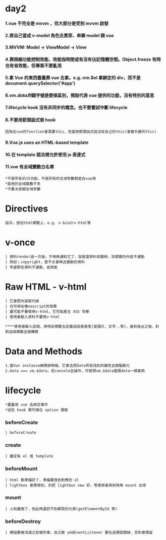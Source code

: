 # day2

#### 1.vue 不完全是 mvvm ，但大部分是受到 mvvm 啟發

#### 2.將自己當成 v-model 角色去貫穿、串聯 model 跟 vue

#### 3.MVVM: Model -> ViewModel -> View

#### 4.靠限縮功能控制效能，效能指時間或有沒有佔記憶體空間。Object.freeze 有時也有省效能，但專案不要亂用

#### 5.拿 Vue 的東西盡量靠 vue 去拿。e.g.:vm.\$el 拿綁定的 div，而不是 document.querySelector('#app')

#### 6.vm.$data的$錢字號是要做區別，預設代表 vue 提供的功能，沒有特別的意思

#### 7.lifecycle hook 沒有非同步的概念。也不要嘗試中斷 lifecycle

#### 8.不要用箭頭函式做 hook

    因為在vue的function會需要this，但當用箭頭函式就沒有自己的this(會變外層的this)

#### 9.Vue.js uses an HTML-based template

#### 10.在 template 語法裡允許使用 js 表達式

#### 11.vue 有全域變數白名單
    *不是所有的JS功能，不是所有的全域參數都能在vue用
    *能用的全域變數不多
    *不要太依賴全域參數


# Directives

    指令，放在html標籤上，e.g. v-bind/v-html等

# v-once

    | 資料render過一次後，不用再通知它了，就是當資料改變時，該標籤的內容不連動
    | 例如；copyright，是不太會再去變動的資料
    | 考慮那些資料不連動，省效能

# Raw HTML - v-html

    | 它會把內容取代掉
    | 也可用在像noscript的效果
    | 盡可能不要使用v-html，它可能產生 XSS 攻擊
    | 使用者輸入資料不要用v-html

    ****使用者輸入這端，用特定標籤去定義這段是甚麼(是圖片、文字..等)，進到後台之後，針對這個標籤去做轉移

# Data and Methods

    1.當Vun instance被開啟時候，它會去把data所有找到的屬性去做驅動化
    2.data === vm.$data，從console去操作，可發現vm.$data是跟data一樣東西

# lifecycle

    *盡量用 vue 去綁定事件
    *這些 hook 都可做在 option 裡面

### beforeCreate

    | beforeCreate

### create

    | 確定有 el 或 template

### beforeMount

    | html 都準備好了，準備要放到對應的 el
    | lightbox 會應用到，先把 lightbox new 好，等使用者用到時再 mount 出來

### mount

    | 上到畫面了，但此時還抓不到網頁的元素(getElementById 等)

### beforeDestroy

    | 模組要被消滅之前做的事，自己做 addEventListener 要在這裡就關掉，否則會殘留
